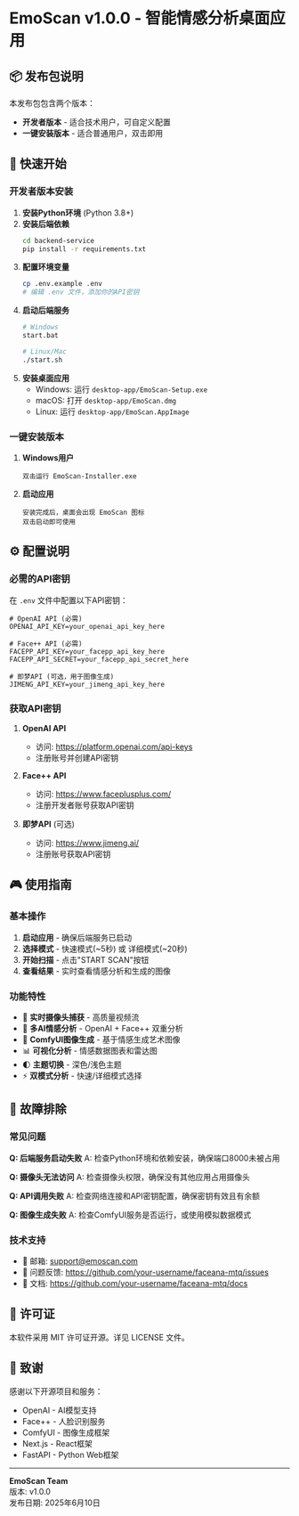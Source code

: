 # EmoScan v1.0.0 - 智能情感分析桌面应用

## 📦 发布包说明

本发布包包含两个版本：
- **开发者版本** - 适合技术用户，可自定义配置
- **一键安装版本** - 适合普通用户，双击即用

## 🚀 快速开始

### 开发者版本安装

1. **安装Python环境** (Python 3.8+)
2. **安装后端依赖**
   ```bash
   cd backend-service
   pip install -r requirements.txt
   ```
3. **配置环境变量**
   ```bash
   cp .env.example .env
   # 编辑 .env 文件，添加你的API密钥
   ```
4. **启动后端服务**
   ```bash
   # Windows
   start.bat
   
   # Linux/Mac
   ./start.sh
   ```
5. **安装桌面应用**
   - Windows: 运行 `desktop-app/EmoScan-Setup.exe`
   - macOS: 打开 `desktop-app/EmoScan.dmg`
   - Linux: 运行 `desktop-app/EmoScan.AppImage`

### 一键安装版本

1. **Windows用户**
   ```
   双击运行 EmoScan-Installer.exe
   ```
2. **启动应用**
   ```
   安装完成后，桌面会出现 EmoScan 图标
   双击启动即可使用
   ```

## ⚙️ 配置说明

### 必需的API密钥

在 `.env` 文件中配置以下API密钥：

```env
# OpenAI API (必需)
OPENAI_API_KEY=your_openai_api_key_here

# Face++ API (必需)
FACEPP_API_KEY=your_facepp_api_key_here
FACEPP_API_SECRET=your_facepp_api_secret_here

# 即梦API (可选，用于图像生成)
JIMENG_API_KEY=your_jimeng_api_key_here
```

### 获取API密钥

1. **OpenAI API**
   - 访问: https://platform.openai.com/api-keys
   - 注册账号并创建API密钥

2. **Face++ API**
   - 访问: https://www.faceplusplus.com/
   - 注册开发者账号获取API密钥

3. **即梦API** (可选)
   - 访问: https://www.jimeng.ai/
   - 注册账号获取API密钥

## 🎮 使用指南

### 基本操作

1. **启动应用** - 确保后端服务已启动
2. **选择模式** - 快速模式(~5秒) 或 详细模式(~20秒)
3. **开始扫描** - 点击"START SCAN"按钮
4. **查看结果** - 实时查看情感分析和生成的图像

### 功能特性

- 🎥 **实时摄像头捕获** - 高质量视频流
- 🧠 **多AI情感分析** - OpenAI + Face++ 双重分析
- 🎨 **ComfyUI图像生成** - 基于情感生成艺术图像
- 📊 **可视化分析** - 情感数据图表和雷达图
- 🌓 **主题切换** - 深色/浅色主题
- ⚡ **双模式分析** - 快速/详细模式选择

## 🔧 故障排除

### 常见问题

**Q: 后端服务启动失败**
A: 检查Python环境和依赖安装，确保端口8000未被占用

**Q: 摄像头无法访问**
A: 检查摄像头权限，确保没有其他应用占用摄像头

**Q: API调用失败**
A: 检查网络连接和API密钥配置，确保密钥有效且有余额

**Q: 图像生成失败**
A: 检查ComfyUI服务是否运行，或使用模拟数据模式

### 技术支持

- 📧 邮箱: support@emoscan.com
- 🐛 问题反馈: https://github.com/your-username/faceana-mtq/issues
- 📖 文档: https://github.com/your-username/faceana-mtq/docs

## 📄 许可证

本软件采用 MIT 许可证开源。详见 LICENSE 文件。

## 🙏 致谢

感谢以下开源项目和服务：
- OpenAI - AI模型支持
- Face++ - 人脸识别服务
- ComfyUI - 图像生成框架
- Next.js - React框架
- FastAPI - Python Web框架

---

**EmoScan Team**  
版本: v1.0.0  
发布日期: 2025年6月10日
